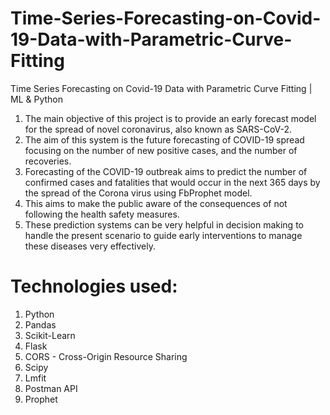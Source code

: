 # Time-Series-Forecasting-on-Covid-19-Data-with-Parametric-Curve-Fitting
Time Series Forecasting on Covid-19 Data with Parametric Curve Fitting | ML &amp; Python


1. The main objective of this project is to provide an early forecast model for the spread of novel coronavirus, also known as SARS-CoV-2.
2. The aim of this system is the future forecasting of COVID-19 spread focusing on the number of new positive cases, and the number of recoveries.
3. Forecasting of the COVID-19 outbreak aims to predict the number of confirmed cases and fatalities that would occur in the next 365 days by the spread of the Corona virus using FbProphet model.
4. This aims to make the public aware of the consequences of not following the health safety measures.
5. These prediction systems can be very helpful in decision making to handle the present scenario to guide early interventions to manage these diseases very effectively.

# Technologies used:
1. Python
2. Pandas
3. Scikit-Learn
4. Flask
5. CORS - Cross-Origin Resource Sharing
6. Scipy
7. Lmfit
8. Postman API
9. Prophet
